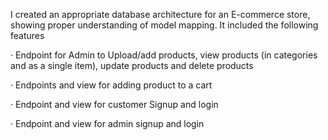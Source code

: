 I created an appropriate database architecture for an E-commerce store, showing proper understanding of model mapping. It included the following features

· Endpoint for Admin to Upload/add products, view products (in categories and as a single item), update products and delete products

· Endpoints and view for adding product to a cart

· Endpoint and view for customer Signup and login

· Endpoint and view for admin signup and login
